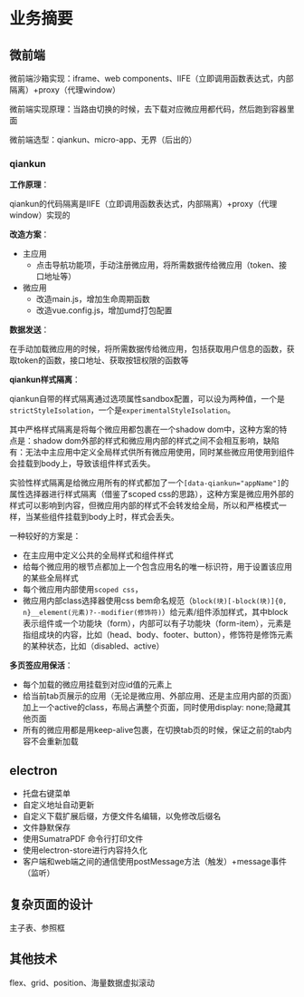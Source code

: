 # 业务摘要

## 微前端

微前端沙箱实现：iframe、web components、IIFE（立即调用函数表达式，内部隔离）+proxy（代理window）

微前端实现原理：当路由切换的时候，去下载对应微应用都代码，然后跑到容器里面

微前端选型：qiankun、micro-app、无界（后出的）

### qiankun

**工作原理**：

qiankun的代码隔离是IIFE（立即调用函数表达式，内部隔离）+proxy（代理window）实现的

**改造方案**：

- 主应用
  - 点击导航功能项，手动注册微应用，将所需数据传给微应用（token、接口地址等）
- 微应用
  - 改造main.js，增加生命周期函数
  - 改造vue.config.js，增加umd打包配置

**数据发送**：

在手动加载微应用的时候，将所需数据传给微应用，包括获取用户信息的函数，获取token的函数，接口地址、获取按钮权限的函数等

**qiankun样式隔离**：

qiankun自带的样式隔离通过选项属性sandbox配置，可以设为两种值，一个是`strictStyleIsolation`，一个是`experimentalStyleIsolation`。

其中严格样式隔离是将每个微应用都包裹在一个shadow dom中，这种方案的特点是：shadow dom外部的样式和微应用内部的样式之间不会相互影响，缺陷有：无法中主应用中定义全局样式供所有微应用使用，同时某些微应用使用到组件会挂载到body上，导致该组件样式丢失。

实验性样式隔离是给微应用所有的样式都加了一个`[data-qiankun="appName"]`的属性选择器进行样式隔离（借鉴了scoped css的思路），这种方案是微应用外部的样式可以影响到内容，但微应用内部的样式不会转发给全局，所以和严格模式一样，当某些组件挂载到body上时，样式会丢失。

一种较好的方案是：

- 在主应用中定义公共的全局样式和组件样式
- 给每个微应用的根节点都加上一个包含应用名的唯一标识符，用于设置该应用的某些全局样式
- 每个微应用内部使用`scoped css`，
- 微应用内部class选择器使用css bem命名规范（`block(块)[-block(块)]{0, n}__element(元素)?--modifier(修饰符)`）给元素/组件添加样式，其中block表示组件或一个功能块（form），内部可以有子功能块（form-item），元素是指组成块的内容，比如（head、body、footer、button），修饰符是修饰元素的某种状态，比如（disabled、active）

**多页签应用保活**：

- 每个加载的微应用挂载到对应id值的元素上
- 给当前tab页展示的应用（无论是微应用、外部应用、还是主应用内部的页面）加上一个active的class，布局占满整个页面，同时使用display: none;隐藏其他页面
- 所有的微应用都是用keep-alive包裹，在切换tab页的时候，保证之前的tab内容不会重新加载

## electron

- 托盘右键菜单
- 自定义地址自动更新
- 自定义下载扩展后缀，方便文件名编辑，以免修改后缀名
- 文件静默保存
- 使用SumatraPDF 命令行打印文件
- 使用electron-store进行内容持久化
- 客户端和web端之间的通信使用postMessage方法（触发）+message事件（监听）

## 复杂页面的设计

主子表、参照框

## 其他技术

flex、grid、position、海量数据虚拟滚动
